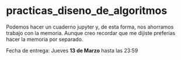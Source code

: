 # practicas_diseno_de_algoritmos


Podemos hacer un cuaderno jupyter y, de esta forma, nos ahorramos trabajo con la memoria. Aunque creo recordar que me dijiste preferías hacer la memoria por separado. 

Fecha de entrega: Jueves **13 de Marzo** hasta las 23:59
